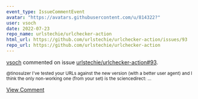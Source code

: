 ```yaml
---
event_type: IssueCommentEvent
avatar: "https://avatars.githubusercontent.com/u/814322?"
user: vsoch
date: 2022-07-23
repo_name: urlstechie/urlchecker-action
html_url: https://github.com/urlstechie/urlchecker-action/issues/93
repo_url: https://github.com/urlstechie/urlchecker-action
---
```


<a href='https://github.com/vsoch' target='_blank'>vsoch</a> commented on issue <a href='https://github.com/urlstechie/urlchecker-action/issues/93' target='_blank'>urlstechie/urlchecker-action#93</a>.

<small>@tinosulzer I've tested your URLs against the new version (with a better user agent) and I think the only non-working one (from your set) is the sciencedirect:...</small>

<a href='https://github.com/urlstechie/urlchecker-action/issues/93' target='_blank'>View Comment</a>